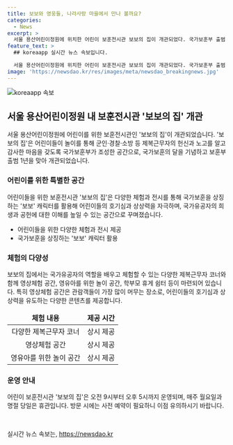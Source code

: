 ```yaml
---
title: 보보와 영웅들, 나라사랑 마을에서 만나 볼까요?
categories:
  - News
excerpt: >
  서울 용산어린이정원에 위치한 어린이 보훈전시관 보보의 집이 개관되었다. 국가보훈부 출범 1주년과 호국보훈의 달을 기념하는 이번 전시관은 어린이들을 위해 만들어진 공간으로, 군인, 경찰, 소방관 등 제복 근무자의 역할과 헌신을 체험할 수 있는 장소다. 전시관은 보보 캐릭터를 활용하여 다양한 체험과 전시를 제공하며, 무료로 관람이 가능하다. 또한, 어린이들을 위한 수유실과 유모차 주차장도 마련되어 있으며, 내국인은 방문 6일 전, 외국인은 방문 11일 전 예약을 해야한다. 전시관에서는 다양한 체험뿐만 아니라 영상체험 공간, 영유아를 위한 놀이공간, 인터랙티브 체험 등을 즐길 수 있으며, 보보의 집을 나오는 길에는 보보가 영웅들에 대한 감사의 마음을 심어주는 메시지를 전한다.
feature_text: >
  ## koreaapp 실시간 뉴스 속보입니다.

  서울 용산어린이정원에 위치한 어린이 보훈전시관 보보의 집이 개관되었다. 국가보훈부 출범 1주년과 호국보훈의 달을 기념하는 이번 전시관은 어린이들을 위해 만들어진 공간으로, 군인, 경찰, 소방관 등 제복 근무자의 역할과 헌신을 체험할 수 있는 장소다. 전시관은 보보 캐릭터를 활용하여 다양한 체험과 전시를 제공하며, 무료로 관람이 가능하다. 또한, 어린이들을 위한 수유실과 유모차 주차장도 마련되어 있으며, 내국인은 방문 6일 전, 외국인은 방문 11일 전 예약을 해야한다. 전시관에서는 다양한 체험뿐만 아니라 영상체험 공간, 영유아를 위한 놀이공간, 인터랙티브 체험 등을 즐길 수 있으며, 보보의 집을 나오는 길에는 보보가 영웅들에 대한 감사의 마음을 심어주는 메시지를 전한다.
image: 'https://newsdao.kr/res/images/meta/newsdao_breakingnews.jpg'
---
```


<p><img src="https://newsdao.kr/res/images/meta/newsdao_breakingnews.jpg" alt="koreaapp 속보" /></p>

<h2 data-ke-size="size26">서울 용산어린이정원 내 보훈전시관 '보보의 집' 개관</h2>

<p data-ke-size="size16">서울 용산어린이정원에 어린이를 위한 보훈전시관인 '보보의 집'이 개관되었습니다. '보보의 집'은 어린이들이 놀이를 통해 군인·경찰·소방 등 제복근무자의 헌신과 노고를 알고 감사한 마음을 갖도록 국가보훈부가 조성한 공간으로, 국가보훈의 달을 기념하고 보훈부 출범 1년을 맞아 개관되었습니다.</p>

<h3 data-ke-size="size24">어린이를 위한 특별한 공간</h3>

<p data-ke-size="size16">어린이들을 위한 보훈전시관 '보보의 집'은 다양한 체험과 전시를 통해 국가보훈을 상징하는 '보보' 캐릭터를 활용해 어린이들의 호기심과 상상력을 자극하며, 국가유공자의 희생과 공헌에 대한 이해를 높일 수 있는 공간으로 꾸며졌습니다.</p>

<ul>
<li>어린이들을 위한 다양한 체험과 전시 제공</li>
<li>국가보훈을 상징하는 '보보' 캐릭터 활용</li>
</ul>

<h3 data-ke-size="size24">체험의 다양성</h3>

<p data-ke-size="size16">보보의 집에서는 국가유공자의 역할을 배우고 체험할 수 있는 다양한 제복근무자 코너와 함께 영상체험 공간, 영유아를 위한 놀이 공간, 학부모 휴게 쉼터 등이 마련되어 있습니다. 특히 영상체험 공간은 관람객들이 가장 많이 머무는 장소로, 어린이들의 호기심과 상상력을 유도하는 다양한 콘텐츠를 제공합니다.</p>

<table>
<thead>
<tr>
<td style="text-align: center; height: 17px;"><b>체험 내용</b></td>
<td style="text-align: center; height: 17px;"><b>제공 시간</b></td>
</tr>
</thead>
<tbody>
<tr>
<td style="text-align: center;">다양한 제복근무자 코너</td>
<td style="text-align: center;">상시 제공</td>
</tr>
<tr>
<td style="text-align: center;">영상체험 공간</td>
<td style="text-align: center;">상시 제공</td>
</tr>
<tr>
<td style="text-align: center;">영유아를 위한 놀이 공간</td>
<td style="text-align: center;">상시 제공</td>
</tr>
</tbody>
</table>

<h3 data-ke-size="size24">운영 안내</h3>

<p data-ke-size="size16">어린이 보훈전시관 '보보의 집'은 오전 9시부터 오후 5시까지 운영되며, 매주 월요일과 명절 당일은 휴관입니다. 방문 시에는 사전 예약이 필요하니 이점 유의하시기 바랍니다.</p>

<p data-ke-size="size16">&nbsp;</p>
실시간 뉴스 속보는, <a href="https://newsdao.kr" rel="dofollow">https://newsdao.kr</a>


